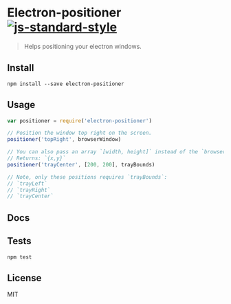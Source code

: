 # Electron-positioner [![js-standard-style](https://img.shields.io/badge/code%20style-standard-brightgreen.svg?style=flat)](https://github.com/feross/standard)
> Helps positioning your electron windows.

## Install
```
npm install --save electron-positioner
```

## Usage
```Javascript
var positioner = require('electron-positioner')

// Position the window top right on the screen.
positioner('topRight', browserWindow)

// You can also pass an array `[width, height]` instead of the `browser-window`.
// Returns: `{x,y}`
positioner('trayCenter', [200, 200], trayBounds)

// Note, only these positions requires `trayBounds`:
// `trayLeft`
// `trayRight`
// `trayCenter`
```

## Docs

## Tests
```
npm test
```

## License
MIT
